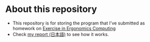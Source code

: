 # About this repository

- This repository is for storing the program that I've submitted as homework on [Exercise in Ergonomics Computing](https://imura-lab.org/lecture/eec/)
- Check [my report  (日本語)](https://github.com/jayellittle/pedometer-m5stickcplus/blob/main/report.pdf) to see how it works.
